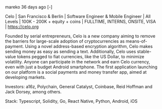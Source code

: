 	
mareko 36 days ago [-]

Celo | San Francisco & Berlin | Software Engineer & Mobile Engineer | All Levels | 100K - 200K + equity + coins |
FULLTIME, INTERNS, ONSITE, VISA | https://celo.org

Founded by serial entrepreneurs, Celo is a new company aiming to remove the barriers for large-scale adoption of
cryptocurrencies as means-of-payment. Using a novel address-based encryption algorithm, Celo makes sending money as easy
as sending a text. Additionally, Celo uses stable-value tokens pegged to fiat currencies, like the US Dollar, to
minimize volatility. Anyone can participate in the network and earn Celo currency, even with just a budget Android
smartphone. The first application launching on our platform is a social payments and money transfer app, aimed at
developing markets.

Investors: a16z, Polychain, General Catalyst, Coinbase, Reid Hoffman and Jack Dorsey, among others.

Stack: Typescript, Solidity, Go, React Native, Python, Android, iOS

